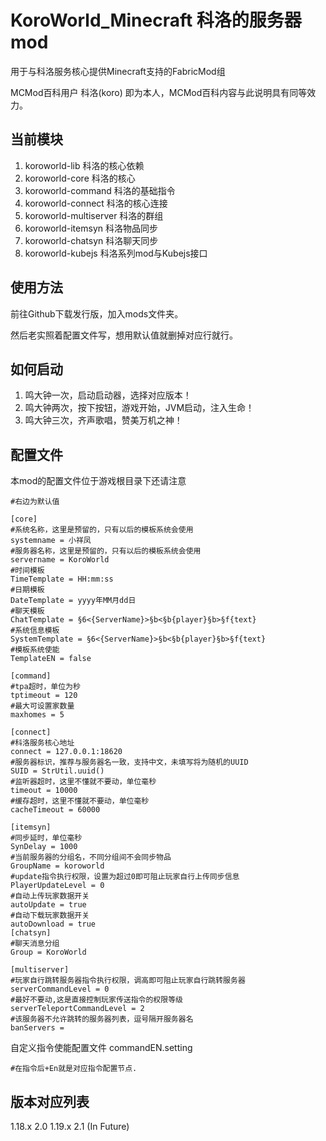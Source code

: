 # KoroWorld_Minecraft 科洛的服务器mod

用于与科洛服务核心提供Minecraft支持的FabricMod组

MCMod百科用户 科洛(koro) 即为本人，MCMod百科内容与此说明具有同等效力。

## 当前模块
1. koroworld-lib 科洛的核心依赖
2. koroworld-core 科洛的核心
3. koroworld-command 科洛的基础指令
4. koroworld-connect 科洛的核心连接
5. koroworld-multiserver 科洛的群组
6. koroworld-itemsyn 科洛物品同步
7. koroworld-chatsyn 科洛聊天同步
8. koroworld-kubejs 科洛系列mod与Kubejs接口
## 使用方法

前往Github下载发行版，加入mods文件夹。

然后老实照着配置文件写，想用默认值就删掉对应行就行。

## 如何启动
1. 鸣大钟一次，启动启动器，选择对应版本！
2. 鸣大钟两次，按下按钮，游戏开始，JVM启动，注入生命！
3. 鸣大钟三次，齐声歌唱，赞美万机之神！
## 配置文件

本mod的配置文件位于游戏根目录下还请注意
```properties
#右边为默认值

[core]
#系统名称，这里是预留的，只有以后的模板系统会使用
systemname = 小祥凤
#服务器名称，这里是预留的，只有以后的模板系统会使用
servername = KoroWorld
#时间模板
TimeTemplate = HH:mm:ss
#日期模板
DateTemplate = yyyy年MM月dd日
#聊天模板
ChatTemplate = §6<{ServerName}>§b<§b{player}§b>§f{text}
#系统信息模板
SystemTemplate = §6<{ServerName}>§b<§b{player}§b>§f{text}
#模板系统使能
TemplateEN = false

[command]
#tpa超时，单位为秒
tptimeout = 120
#最大可设置家数量
maxhomes = 5

[connect]
#科洛服务核心地址
connect = 127.0.0.1:18620
#服务器标识，推荐与服务器名一致，支持中文，未填写将为随机的UUID
SUID = StrUtil.uuid()
#监听器超时，这里不懂就不要动，单位毫秒
timeout = 10000
#缓存超时，这里不懂就不要动，单位毫秒
cacheTimeout = 60000

[itemsyn]
#同步延时，单位毫秒
SynDelay = 1000
#当前服务器的分组名，不同分组间不会同步物品
GroupName = koroworld
#update指令执行权限，设置为超过0即可阻止玩家自行上传同步信息
PlayerUpdateLevel = 0
#自动上传玩家数据开关
autoUpdate = true
#自动下载玩家数据开关
autoDownload = true
[chatsyn]
#聊天消息分组
Group = KoroWorld

[multiserver]
#玩家自行跳转服务器指令执行权限，调高即可阻止玩家自行跳转服务器
serverCommandLevel = 0
#最好不要动,这是直接控制玩家传送指令的权限等级
serverTeleportCommandLevel = 2
#该服务器不允许跳转的服务器列表，逗号隔开服务器名
banServers = 
```


自定义指令使能配置文件 commandEN.setting
```properties
#在指令后+En就是对应指令配置节点.
```
## 版本对应列表

1.18.x 2.0
1.19.x 2.1 (In Future)